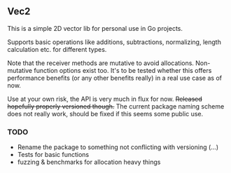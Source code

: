 ## Vec2 ##

This is a simple 2D vector lib for personal use in Go projects.

Supports basic operations like additions, subtractions, normalizing, length calculation etc. for different types.

Note that the receiver methods are mutative to avoid allocations. Non-mutative function options exist too. It's to be
tested whether this offers performance benefits (or any other benefits really) in a real use case as of now.

Use at your own risk, the API is very much in flux for now. ~~Released hopefully properly versioned though.~~ The current
package naming scheme does not really work, should be fixed if this seems some public use.

### TODO ###
- Rename the package to something not conflicting with versioning (...)
- Tests for basic functions
- fuzzing & benchmarks for allocation heavy things